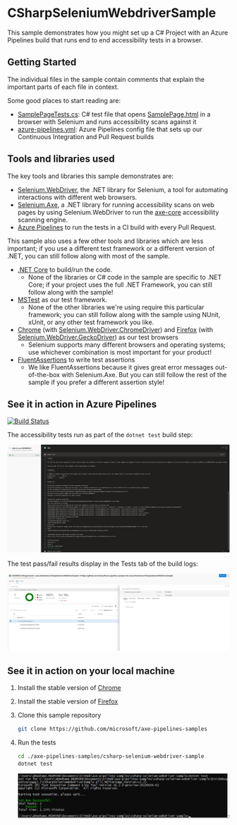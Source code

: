 # CSharpSeleniumWebdriverSample

This sample demonstrates how you might set up a C# Project with an Azure Pipelines build that runs end to end accessibility tests in a browser.

## Getting Started

The individual files in the sample contain comments that explain the important parts of each file in context.

Some good places to start reading are:

* [SamplePageTests.cs](./SamplePageTests.cs): C# test file that opens [SamplePage.html](./SamplePage.html) in a browser with Selenium and runs accessibility scans against it
* [azure-pipelines.yml](./azure-pipelines.yml): Azure Pipelines config file that sets up our Continuous Integration and Pull Request builds

## Tools and libraries used

The key tools and libraries this sample demonstrates are:

* [Selenium.WebDriver](https://www.seleniumhq.org), the .NET library for Selenium, a tool for automating interactions with different web browsers.
* [Selenium.Axe](https://github.com/TroyWalshProf/SeleniumAxeDotnet), a .NET library for running accessibility scans on web pages by using Selenium.WebDriver to run the [axe-core](https://github.com/dequelabs/axe-core) accessibility scanning engine.
* [Azure Pipelines](https://azure.microsoft.com/en-us/services/devops/pipelines/) to run the tests in a CI build with every Pull Request.

This sample also uses a few other tools and libraries which are less important; if you use a different test framework or a different version of .NET, you can still follow along with most of the sample.

* [.NET Core](https://dotnet.microsoft.com) to build/run the code.
  * None of the libraries or C# code in the sample are specific to .NET Core; if your project uses the full .NET Framework, you can still follow along with the sample!
* [MSTest](https://github.com/microsoft/testfx) as our test framework.
  * None of the other libraries we're using require this particular framework; you can still follow along with the sample using NUnit, xUnit, or any other test framework you like.
* [Chrome](https://google.com/chrome) (with [Selenium.WebDriver.ChromeDriver](https://github.com/jsakamoto/nupkg-selenium-webdriver-chromedriver/)) and [Firefox](https://www.mozilla.org/firefox/) (with [Selenium.WebDriver.GeckoDriver](https://github.com/jsakamoto/nupkg-selenium-webdriver-geckodriver/)) as our test browsers
  * Selenium supports many different browsers and operating systems; use whichever combination is most important for your product!
* [FluentAssertions](https://fluentassertions.com/) to write test assertions
  * We like FluentAssertions because it gives great error messages out-of-the-box with Selenium.Axe. But you can still follow the rest of the sample if you prefer a different assertion style!

## See it in action in Azure Pipelines

[![Build Status](https://dev.azure.com/accessibility-insights/axe-pipelines-samples/_apis/build/status/csharp-selenium-webdriver-sample%20CI?branchName=master)](https://dev.azure.com/accessibility-insights/axe-pipelines-samples/_build/latest?definitionId=30&branchName=master)

<!--
  Note to maintainers: The below example images/links come from a specific build instead of the most recent build so we can link to specific tabs.
  If you update the links such that they point to a different build, make sure to mark that build as Retained so the links don't expire in a month.
-->
The accessibility tests run as part of the `dotnet test` build step:

[![Screenshot of "dotnet test" build logs in sample build](./Resources/screenshot-logs-tab.png)](https://dev.azure.com/accessibility-insights/axe-pipelines-samples/_build/results?buildId=2338&view=logs&j=12f1170f-54f2-53f3-20dd-22fc7dff55f9)

The test pass/fail results display in the Tests tab of the build logs:

[![Screenshot of Tests tab in sample build](./Resources/screenshot-tests-tab.png)](https://dev.azure.com/accessibility-insights/axe-pipelines-samples/_build/results?buildId=2338&view=ms.vss-test-web.build-test-results-tab&runId=6512&resultId=100000&paneView=debug)

## See it in action on your local machine

1. Install the stable version of [Chrome](https://www.google.com/chrome/)
1. Install the stable version of [Firefox](https://www.mozilla.org/en-US/firefox/)
1. Clone this sample repository

   ```sh
   git clone https://github.com/microsoft/axe-pipelines-samples
   ```

1. Run the tests

   ```sh
   cd ./axe-pipelines-samples/csharp-selenium-webdriver-sample
   dotnet test
   ```

   ![Screenshot of 'dotnet test' command showing all tests passing](./Resources/screenshot-dotnet-test-success.png)
